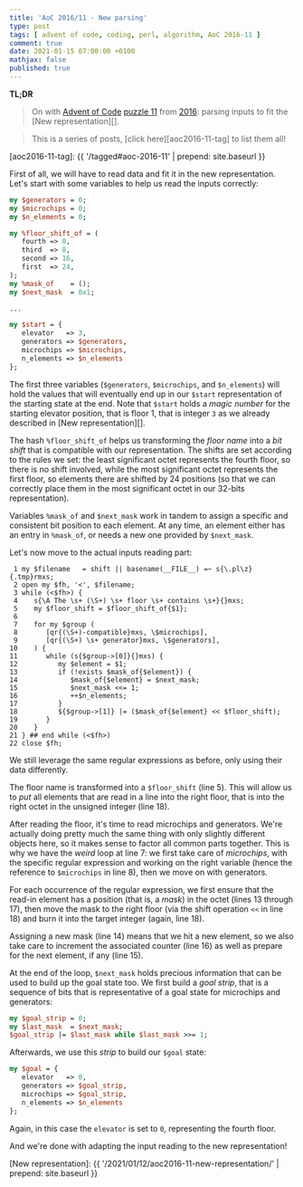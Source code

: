 ```yaml
---
title: 'AoC 2016/11 - New parsing'
type: post
tags: [ advent of code, coding, perl, algorithm, AoC 2016-11 ]
comment: true
date: 2021-01-15 07:00:00 +0100
mathjax: false
published: true
---
```


**TL;DR**

> On with [Advent of Code][] [puzzle 11][p11] from [2016][aoc2016]:
> parsing inputs to fit the [New representation][].

> This is a series of posts, [click here][aoc2016-11-tag] to list them
> all!

[aoc2016-11-tag]: {{ '/tagged#aoc-2016-11' | prepend: site.baseurl }}

First of all, we will have to read data and fit it in the new
representation. Let's start with some variables to help us read the
inputs correctly:

```perl
my $generators = 0;
my $microchips = 0;
my $n_elements = 0;

my %floor_shift_of = (
   fourth => 0,
   third  => 8,
   second => 16,
   first  => 24,
);
my %mask_of    = ();
my $next_mask  = 0x1;

...

my $start = {
   elevator   => 3,
   generators => $generators,
   microchips => $microchips,
   n_elements => $n_elements
};
```

The first three variables (`$generators`, `$microchips`, and
`$n_elements`) will hold the values that will eventually end up in our
`$start` representation of the starting state at the end. Note that
`$start` holds a *magic number* for the starting elevator position, that
is floor 1, that is integer `3` as we already described in [New
representation][].

The hash `%floor_shift_of` helps us transforming the *floor name* into a
*bit shift* that is compatible with our representation. The shifts are
set according to the rules we set: the least significant octet
represents the fourth floor, so there is no shift involved, while the
most significant octet represents the first floor, so elements there are
shifted by 24 positions (so that we can correctly place them in the most
significant octet in our 32-bits representation).

Variables `%mask_of` and `$next_mask` work in tandem to assign a
specific and consistent bit position to each element. At any time, an
element either has an entry in `%mask_of`, or needs a new one provided
by `$next_mask`.

Let's now move to the actual inputs reading part:

```
 1 my $filename   = shift || basename(__FILE__) =~ s{\.pl\z}{.tmp}rmxs;
 2 open my $fh, '<', $filename;
 3 while (<$fh>) {
 4    s{\A The \s+ (\S+) \s+ floor \s+ contains \s+}{}mxs;
 5    my $floor_shift = $floor_shift_of{$1};
 6 
 7    for my $group (
 8       [qr{(\S+)-compatible}mxs, \$microchips],
 9       [qr{(\S+) \s+ generator}mxs, \$generators],
10    ) {
11       while (s{$group->[0]}{}mxs) {
12          my $element = $1;
13          if (!exists $mask_of{$element}) {
14             $mask_of{$element} = $next_mask;
15             $next_mask <<= 1;
16             ++$n_elements;
17          }
18          ${$group->[1]} |= ($mask_of{$element} << $floor_shift);
19       }
20    }
21 } ## end while (<$fh>)
22 close $fh;
```

We still leverage the same regular expressions as before, only using
their data differently.

The floor name is transformed into a `$floor_shift` (line 5). This will
allow us to *put* all elements that are read in a line into the right
floor, that is into the right octet in the unsigned integer (line 18).

After reading the floor, it's time to read microchips and generators.
We're actually doing pretty much the same thing with only slightly
different objects here, so it makes sense to factor all common parts
together. This is why we have the *weird* loop at line 7: we first take
care of *microchips*, with the specific regular expression and working
on the right variable (hence the reference to `$microchips` in line 8),
then we move on with generators.

For each occurrence of the regular expression, we first ensure that the
read-in element has a position (that is, a *mask*) in the octet (lines
13 through 17), then move the mask to the right floor (via the shift
operation `<<` in line 18) and burn it into the target integer (again,
line 18).

Assigning a new mask (line 14) means that we hit a new element, so we
also take care to increment the associated counter (line 16) as well as
prepare for the next element, if any (line 15).

At the end of the loop, `$next_mask` holds precious information that can
be used to build up the goal state too. We first build a *goal strip*,
that is a sequence of bits that is representative of a goal state for
microchips and generators:

```perl
my $goal_strip = 0;
my $last_mask  = $next_mask;
$goal_strip |= $last_mask while $last_mask >>= 1;
```

Afterwards, we use this *strip* to build our `$goal` state:

```perl
my $goal = {
   elevator   => 0,
   generators => $goal_strip,
   microchips => $goal_strip,
   n_elements => $n_elements
};
```

Again, in this case the `elevator` is set to `0`, representing the
fourth floor.

And we're done with adapting the input reading to the new
representation!

[p11]: https://adventofcode.com/2016/day/11
[aoc2016]: https://adventofcode.com/2016/
[Advent of Code]: https://adventofcode.com/
[Perl]: https://www.perl.org/
[New representation]: {{ '/2021/01/12/aoc2016-11-new-representation/' | prepend: site.baseurl }}
